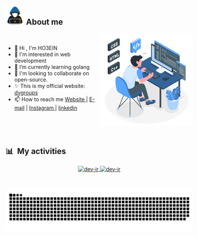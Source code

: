 ## <picture><img src="https://github.com/0xAbdulKhalid/0xAbdulKhalid/raw/main/assets/mdImages/about_me.gif" width=50px></picture> **About me**
<picture> <img align="right" src="https://github.com/0xabdulkhalid/0xabdulkhalid/raw/main/assets/mdImages/programming.svg" width=250px></picture>
<br>

- 👋 Hi , I'm HO3EIN
- 👀 I'm interested in web development
- 🌱 I’m currently learning golang
- 💞️ I'm looking to collaborate on open-source.
- ✨ This is my official website: <a href="http://dvgroups.ca/"> dvgroups </a>
- 📫 How to reach me <a href="http://dvgroups.ca/"> Website </a> | <a href="mailto:info@dvgroups.ca">E-mail</a> | <a href="https://www.instagram.com/dvgroups.ca/"> Instagram </a>  | <a href="https://www.linkedin.com/in/dvgroups.ca/"> linkedin </a>
</p>
</br>
<br></br>


## 📊 &nbsp;My activities
<div align="center">
<a href="https://github.com/dev-ir">
    <img align="center" alt="dev-ir" src="https://github-readme-stats.vercel.app/api/top-langs/?username=dev-ir&theme=midnight-purple&layout=compact&bg_color=0D1117&hide_border=true&count_private=true?ver=1.3" />
</a>
<a href="https://github.com/dev-ir">
    <img width=450 height=170 align="center" alt="dev-ir" src="https://github-readme-stats.vercel.app/api?username=dev-ir&theme=midnight-purple&show_icons=true&bg_color=0D1117&hide_border=true&count_private=true" />
</a>
</div>
<br><br>

![](https://github.com/Platane/snk/raw/output/github-contribution-grid-snake.svg)

<br><br>
